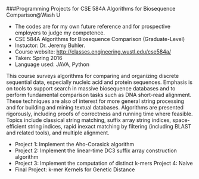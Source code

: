 ###Programming Projects for CSE 584A Algorithms for Biosequence Comparison@Wash U

- The codes are for my own future reference and for prospective employers to judge my competence.
- CSE 584A Algorithms for Biosequence Comparison (Graduate-Level)
- Instuctor: Dr. Jeremy Buhler.
- Course website: http://classes.engineering.wustl.edu/cse584a/ 
- Taken: Spring 2016
- Language used: JAVA, Python

This course surveys algorithms for comparing and organizing discrete sequential data, especially nucleic acid and protein sequences. Emphasis is on tools to support search in massive biosequence databases and to perform fundamental comparison tasks such as DNA short-read alignment. These techniques are also of interest for more general string processing and for building and mining textual databases. Algorithms are presented rigorously, including proofs of correctness and running time where feasible. Topics include classical string matching, suffix array string indices, space-efficient string indices, rapid inexact matching by filtering (including BLAST and related tools), and multiple alignment. 

* Project 1:  Implement the Aho-Corasick algorithm
* Project 2: Implement the linear-time DC3 suffix array construction algorithm
*	Project 3: Implement the computation of distinct k-mers Project 4: Naive 
*	Final Project: k-mer Kernels for Genetic Distance

